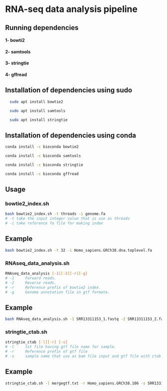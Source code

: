 # RNA-seq data analysis pipeline

## Running dependencies

#### 1- bowti2
#### 2- samtools 
#### 3- stringtie
#### 4- gffread




## Installation of dependencies using sudo



```bash
  sudo apt install bowtie2
```
```bash
  sudo apt install samtools
```
```bash
  sudo apt install stringtie
```
## Installation of dependencies using conda 
```bash
conda install -c bioconda bowtie2
```
```bash
conda install -c bioconda samtools
``` 
```bash
conda install -c bioconda stringtie
```
```bash 
conda install -c bioconda gffread
```
## Usage 

### bowtie2_index.sh
```bash
bash bowtie2_index.sh -t threads -i genome.fa 
# -t take the input integer value that is use as threads
# -i take reference fa file for making index
```
## Example 
```bash
bash bowtie2_index.sh -t 32 -i Homo_sapiens.GRCh38.dna.toplevel.fa
```
### RNAseq_data_analysis.sh

```bash
RNAseq_data_analysis [-1][-2][-r][-g]
# -1     Forward reads.
# -2     Reverse reads.
# -r     Reference prefix of bowtie2 index.
# -g     Genome annotation file in gtf formate.
```
## Example
```bash
bash RNAseq_data_analysis.sh -1 SRR13311153_1.fastq -2 SRR13311153_2.fastq -r Homo_sapiens.GRCh38.dna.toplevel -g Homo_sapiens.GRCh38.106.gtf
```
### stringtie_ctab.sh

```bash
stringtie_ctab [-l][-r] [-s]
# -l     txt file having gtf file name for sample.
# -r     Reference prefix of gtf file 
# -s	 sample name that use as bam file input and gtf file with ctab output for ballgown
```
## Example
```bash
stringtie_ctab.sh -l mergegtf.txt -r Homo_sapiens.GRCh38.106 -s SRR13311153
```



